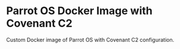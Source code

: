 # Parrot OS Docker Image with Covenant C2
Custom Docker image of Parrot OS with Covenant C2 configuration.
